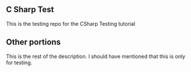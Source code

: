 ## C Sharp Test
This is the testing repo for the CSharp Testing tutorial

## Other portions
This is the rest of the description. I should have mentioned that this is only for testing.
